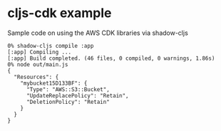 # cljs-cdk example

Sample code on using the AWS CDK libraries via shadow-cljs


```
0% shadow-cljs compile :app
[:app] Compiling ...
[:app] Build completed. (46 files, 0 compiled, 0 warnings, 1.86s)
0% node out/main.js
{
  "Resources": {
    "mybucket15D133BF": {
      "Type": "AWS::S3::Bucket",
      "UpdateReplacePolicy": "Retain",
      "DeletionPolicy": "Retain"
    }
  }
}
```
